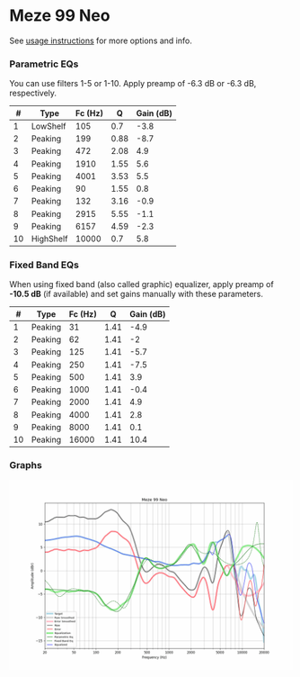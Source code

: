 # Meze 99 Neo
See [usage instructions](https://github.com/jaakkopasanen/AutoEq#usage) for more options and info.

### Parametric EQs
You can use filters 1-5 or 1-10. Apply preamp of -6.3 dB or -6.3 dB, respectively.

|   # | Type      |   Fc (Hz) |    Q |   Gain (dB) |
|-----|-----------|-----------|------|-------------|
|   1 | LowShelf  |       105 | 0.7  |        -3.8 |
|   2 | Peaking   |       199 | 0.88 |        -8.7 |
|   3 | Peaking   |       472 | 2.08 |         4.9 |
|   4 | Peaking   |      1910 | 1.55 |         5.6 |
|   5 | Peaking   |      4001 | 3.53 |         5.5 |
|   6 | Peaking   |        90 | 1.55 |         0.8 |
|   7 | Peaking   |       132 | 3.16 |        -0.9 |
|   8 | Peaking   |      2915 | 5.55 |        -1.1 |
|   9 | Peaking   |      6157 | 4.59 |        -2.3 |
|  10 | HighShelf |     10000 | 0.7  |         5.8 |

### Fixed Band EQs
When using fixed band (also called graphic) equalizer, apply preamp of **-10.5 dB** (if available) and set gains manually with these parameters.

|   # | Type    |   Fc (Hz) |    Q |   Gain (dB) |
|-----|---------|-----------|------|-------------|
|   1 | Peaking |        31 | 1.41 |        -4.9 |
|   2 | Peaking |        62 | 1.41 |        -2   |
|   3 | Peaking |       125 | 1.41 |        -5.7 |
|   4 | Peaking |       250 | 1.41 |        -7.5 |
|   5 | Peaking |       500 | 1.41 |         3.9 |
|   6 | Peaking |      1000 | 1.41 |        -0.4 |
|   7 | Peaking |      2000 | 1.41 |         4.9 |
|   8 | Peaking |      4000 | 1.41 |         2.8 |
|   9 | Peaking |      8000 | 1.41 |         0.1 |
|  10 | Peaking |     16000 | 1.41 |        10.4 |

### Graphs
![](./Meze%2099%20Neo.png)
